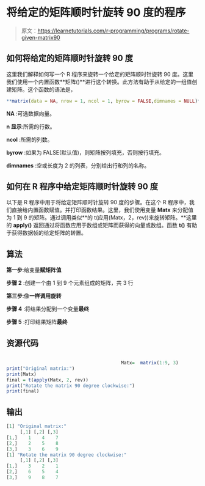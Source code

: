 # 将给定的矩阵顺时针旋转 90 度的程序

> 原文：<https://learnetutorials.com/r-programming/programs/rotate-given-matrix90>

## 如何将给定的矩阵顺时针旋转 90 度

这里我们解释如何写一个 R 程序来旋转一个给定的矩阵顺时针旋转 90 度。这里我们使用一个内置函数**矩阵()**进行这个转换。此方法有助于从给定的一组值创建矩阵。这个函数的语法是，

```r
**matrix(data = NA, nrow = 1, ncol = 1, byrow = FALSE,dimnames = NULL)** 

```

**NA** :可选数据向量。

**n 显示**:所需的行数。

**ncol** :所需的列数。

**byrow** :如果为 FALSE(默认值)，则矩阵按列填充，否则按行填充。

**dimnames** :空或长度为 2 的列表，分别给出行和列的名称。

## 如何在 R 程序中给定矩阵顺时针旋转 90 度

以下是 R 程序中用于将给定矩阵顺时针旋转 90 度的步骤。在这个 R 程序中，我们直接给内置函数赋值。并打印函数结果。这里，我们使用变量 **Matx** 来分配值为 1 到 9 的矩阵。通过调用类似**的 t(应用(Matx，2，rev))来旋转矩阵。**这里的 **apply()** 返回通过将函数应用于数组或矩阵而获得的向量或数组。函数 **t()** 有助于获得数据帧的给定矩阵的转置。

## 算法

**第一步**:给变量**赋矩阵值**

**步骤 2** :创建一个由 1 到 9 个元素组成的矩阵，共 3 行

**第三步**:像**一样调用旋转**

**步骤 4** :将结果分配到一个变量**最终**

**步骤 5** :打印结果矩阵**最终**

## 资源代码

```r

                                          Matx=  matrix(1:9, 3)
print("Original matrix:")
print(Matx)
final = t(apply(Matx, 2, rev))
print("Rotate the matrix 90 degree clockwise:")
print(final)

```

## 输出

```r
[1] "Original matrix:"
     [,1] [,2] [,3]
[1,]    1    4    7
[2,]    2    5    8
[3,]    3    6    9
[1] "Rotate the matrix 90 degree clockwise:"
     [,1] [,2] [,3]
[1,]    3    2    1
[2,]    6    5    4
[3,]    9    8    7 
```